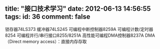 title: "接口技术学习"
date: 2012-06-13 14:56:55
tags:
id: 36
comment: false
---

锁存器74LS373
缓冲器74LS245
可编程中断控制器8259A
可编程计数/定时器8254
可编程并行/串行接口8255/8251A
高性能可编程DMA控制器8237A
DMA（Direct memory access）：直接内存存取